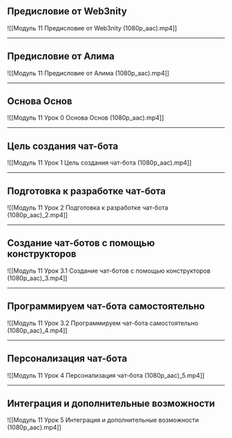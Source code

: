 ## Предисловие от Web3nity
![[Модуль 11 Предисловие от Web3nity (1080p_aac).mp4]]

---
## Предисловие от Алима
![[Модуль 11 Предисловие от Алима (1080p_aac).mp4]]

---
## Основа Основ
![[Модуль 11 Урок 0 Основа Основ (1080p_aac).mp4]]

---
## Цель создания чат-бота
![[Модуль 11 Урок 1 Цель создания чат-бота (1080p_aac).mp4]]

---
## Подготовка к разработке чат-бота
![[Модуль 11 Урок 2 Подготовка к разработке чат-бота (1080p_aac)_2.mp4]]

---
## Создание чат-ботов с помощью конструкторов
![[Модуль 11 Урок 3.1 Создание чат-ботов с помощью конструкторов (1080p_aac)_3.mp4]]

---
## Программируем чат-бота самостоятельно
![[Модуль 11 Урок 3.2 Программируем чат-бота самостоятельно (1080p_aac)_4.mp4]]

---
## Персонализация чат-бота
![[Модуль 11 Урок 4 Персонализация чат-бота (1080p_aac)_5.mp4]]

---
## Интеграция и дополнительные возможности
![[Модуль 11 Урок 5 Интеграция и дополнительные возможности (1080p_aac).mp4]]